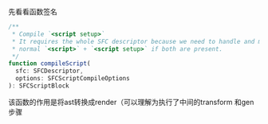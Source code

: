 先看看函数签名
```typescript
/**
 * Compile `<script setup>`
 * It requires the whole SFC descriptor because we need to handle and merge
 * normal `<script>` + `<script setup>` if both are present.
 */
function compileScript(
  sfc: SFCDescriptor,
  options: SFCScriptCompileOptions
): SFCScriptBlock
```
该函数的作用是将ast转换成render（可以理解为执行了中间的transform 和gen步骤